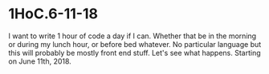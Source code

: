 # 1HoC.6-11-18
I want to write 1 hour of code a day if I can. Whether that be in the morning or during my lunch hour, or before bed whatever. No particular language but this will probably be mostly front end stuff. Let's see what happens. Starting on June 11th, 2018.
